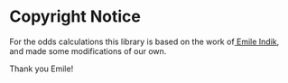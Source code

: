 # Copyright Notice

For the odds calculations this library is based on the work of[
Emile Indik](https://github.com/emileindik), and made some modifications of our own.

Thank you Emile!
